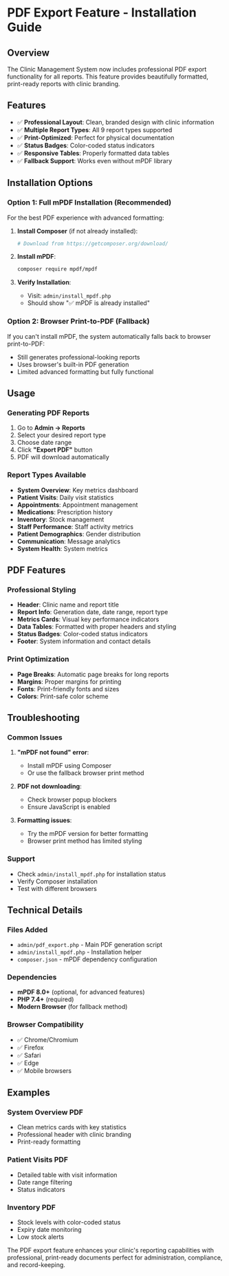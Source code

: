 # PDF Export Feature - Installation Guide

## Overview
The Clinic Management System now includes professional PDF export functionality for all reports. This feature provides beautifully formatted, print-ready reports with clinic branding.

## Features
- ✅ **Professional Layout**: Clean, branded design with clinic information
- ✅ **Multiple Report Types**: All 9 report types supported
- ✅ **Print-Optimized**: Perfect for physical documentation
- ✅ **Status Badges**: Color-coded status indicators
- ✅ **Responsive Tables**: Properly formatted data tables
- ✅ **Fallback Support**: Works even without mPDF library

## Installation Options

### Option 1: Full mPDF Installation (Recommended)
For the best PDF experience with advanced formatting:

1. **Install Composer** (if not already installed):
   ```bash
   # Download from https://getcomposer.org/download/
   ```

2. **Install mPDF**:
   ```bash
   composer require mpdf/mpdf
   ```

3. **Verify Installation**:
   - Visit: `admin/install_mpdf.php`
   - Should show "✅ mPDF is already installed"

### Option 2: Browser Print-to-PDF (Fallback)
If you can't install mPDF, the system automatically falls back to browser print-to-PDF:
- Still generates professional-looking reports
- Uses browser's built-in PDF generation
- Limited advanced formatting but fully functional

## Usage

### Generating PDF Reports
1. Go to **Admin → Reports**
2. Select your desired report type
3. Choose date range
4. Click **"Export PDF"** button
5. PDF will download automatically

### Report Types Available
- **System Overview**: Key metrics dashboard
- **Patient Visits**: Daily visit statistics
- **Appointments**: Appointment management
- **Medications**: Prescription history
- **Inventory**: Stock management
- **Staff Performance**: Staff activity metrics
- **Patient Demographics**: Gender distribution
- **Communication**: Message analytics
- **System Health**: System metrics

## PDF Features

### Professional Styling
- **Header**: Clinic name and report title
- **Report Info**: Generation date, date range, report type
- **Metrics Cards**: Visual key performance indicators
- **Data Tables**: Formatted with proper headers and styling
- **Status Badges**: Color-coded status indicators
- **Footer**: System information and contact details

### Print Optimization
- **Page Breaks**: Automatic page breaks for long reports
- **Margins**: Proper margins for printing
- **Fonts**: Print-friendly fonts and sizes
- **Colors**: Print-safe color scheme

## Troubleshooting

### Common Issues

1. **"mPDF not found" error**:
   - Install mPDF using Composer
   - Or use the fallback browser print method

2. **PDF not downloading**:
   - Check browser popup blockers
   - Ensure JavaScript is enabled

3. **Formatting issues**:
   - Try the mPDF version for better formatting
   - Browser print method has limited styling

### Support
- Check `admin/install_mpdf.php` for installation status
- Verify Composer installation
- Test with different browsers

## Technical Details

### Files Added
- `admin/pdf_export.php` - Main PDF generation script
- `admin/install_mpdf.php` - Installation helper
- `composer.json` - mPDF dependency configuration

### Dependencies
- **mPDF 8.0+** (optional, for advanced features)
- **PHP 7.4+** (required)
- **Modern Browser** (for fallback method)

### Browser Compatibility
- ✅ Chrome/Chromium
- ✅ Firefox
- ✅ Safari
- ✅ Edge
- ✅ Mobile browsers

## Examples

### System Overview PDF
- Clean metrics cards with key statistics
- Professional header with clinic branding
- Print-ready formatting

### Patient Visits PDF
- Detailed table with visit information
- Date range filtering
- Status indicators

### Inventory PDF
- Stock levels with color-coded status
- Expiry date monitoring
- Low stock alerts

The PDF export feature enhances your clinic's reporting capabilities with professional, print-ready documents perfect for administration, compliance, and record-keeping.
